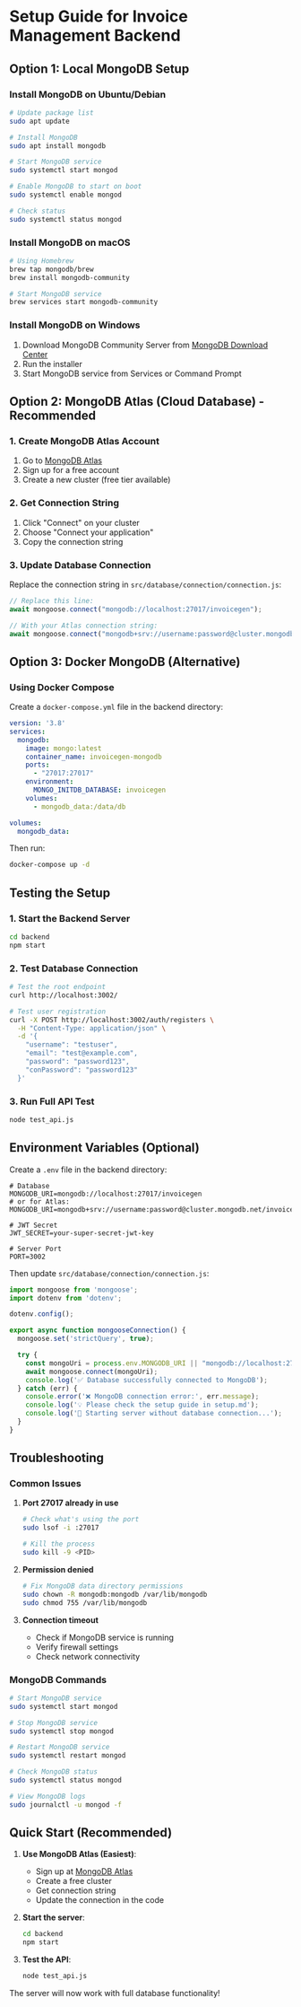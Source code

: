 # Setup Guide for Invoice Management Backend

## Option 1: Local MongoDB Setup

### Install MongoDB on Ubuntu/Debian
```bash
# Update package list
sudo apt update

# Install MongoDB
sudo apt install mongodb

# Start MongoDB service
sudo systemctl start mongod

# Enable MongoDB to start on boot
sudo systemctl enable mongod

# Check status
sudo systemctl status mongod
```

### Install MongoDB on macOS
```bash
# Using Homebrew
brew tap mongodb/brew
brew install mongodb-community

# Start MongoDB service
brew services start mongodb-community
```

### Install MongoDB on Windows
1. Download MongoDB Community Server from [MongoDB Download Center](https://www.mongodb.com/try/download/community)
2. Run the installer
3. Start MongoDB service from Services or Command Prompt

## Option 2: MongoDB Atlas (Cloud Database) - Recommended

### 1. Create MongoDB Atlas Account
1. Go to [MongoDB Atlas](https://www.mongodb.com/atlas)
2. Sign up for a free account
3. Create a new cluster (free tier available)

### 2. Get Connection String
1. Click "Connect" on your cluster
2. Choose "Connect your application"
3. Copy the connection string

### 3. Update Database Connection
Replace the connection string in `src/database/connection/connection.js`:

```javascript
// Replace this line:
await mongoose.connect("mongodb://localhost:27017/invoicegen");

// With your Atlas connection string:
await mongoose.connect("mongodb+srv://username:password@cluster.mongodb.net/invoicegen?retryWrites=true&w=majority");
```

## Option 3: Docker MongoDB (Alternative)

### Using Docker Compose
Create a `docker-compose.yml` file in the backend directory:

```yaml
version: '3.8'
services:
  mongodb:
    image: mongo:latest
    container_name: invoicegen-mongodb
    ports:
      - "27017:27017"
    environment:
      MONGO_INITDB_DATABASE: invoicegen
    volumes:
      - mongodb_data:/data/db

volumes:
  mongodb_data:
```

Then run:
```bash
docker-compose up -d
```

## Testing the Setup

### 1. Start the Backend Server
```bash
cd backend
npm start
```

### 2. Test Database Connection
```bash
# Test the root endpoint
curl http://localhost:3002/

# Test user registration
curl -X POST http://localhost:3002/auth/registers \
  -H "Content-Type: application/json" \
  -d '{
    "username": "testuser",
    "email": "test@example.com",
    "password": "password123",
    "conPassword": "password123"
  }'
```

### 3. Run Full API Test
```bash
node test_api.js
```

## Environment Variables (Optional)

Create a `.env` file in the backend directory:

```env
# Database
MONGODB_URI=mongodb://localhost:27017/invoicegen
# or for Atlas: MONGODB_URI=mongodb+srv://username:password@cluster.mongodb.net/invoicegen

# JWT Secret
JWT_SECRET=your-super-secret-jwt-key

# Server Port
PORT=3002
```

Then update `src/database/connection/connection.js`:

```javascript
import mongoose from 'mongoose';
import dotenv from 'dotenv';

dotenv.config();

export async function mongooseConnection() {
  mongoose.set('strictQuery', true);

  try {
    const mongoUri = process.env.MONGODB_URI || "mongodb://localhost:27017/invoicegen";
    await mongoose.connect(mongoUri);
    console.log('✅ Database successfully connected to MongoDB');
  } catch (err) {
    console.error('❌ MongoDB connection error:', err.message);
    console.log('💡 Please check the setup guide in setup.md');
    console.log('🔄 Starting server without database connection...');
  }
}
```

## Troubleshooting

### Common Issues

1. **Port 27017 already in use**
   ```bash
   # Check what's using the port
   sudo lsof -i :27017
   
   # Kill the process
   sudo kill -9 <PID>
   ```

2. **Permission denied**
   ```bash
   # Fix MongoDB data directory permissions
   sudo chown -R mongodb:mongodb /var/lib/mongodb
   sudo chmod 755 /var/lib/mongodb
   ```

3. **Connection timeout**
   - Check if MongoDB service is running
   - Verify firewall settings
   - Check network connectivity

### MongoDB Commands

```bash
# Start MongoDB service
sudo systemctl start mongod

# Stop MongoDB service
sudo systemctl stop mongod

# Restart MongoDB service
sudo systemctl restart mongod

# Check MongoDB status
sudo systemctl status mongod

# View MongoDB logs
sudo journalctl -u mongod -f
```

## Quick Start (Recommended)

1. **Use MongoDB Atlas (Easiest)**:
   - Sign up at [MongoDB Atlas](https://www.mongodb.com/atlas)
   - Create a free cluster
   - Get connection string
   - Update the connection in the code

2. **Start the server**:
   ```bash
   cd backend
   npm start
   ```

3. **Test the API**:
   ```bash
   node test_api.js
   ```

The server will now work with full database functionality!
